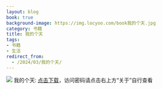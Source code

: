 ```yaml
---
layout: blog
book: true
background-image: https://img.locyoo.com/book我的个天.jpg
category: 书籍
title: 我的个天
tags:
- 书籍
- 生活
redirect_from:
  - /2024/03/我的个天/
---
```

![](https://img.locyoo.com/book我的个天.jpg)
我的个天: <a name = "ref1" href="https://url18.ctfile.com/f/50983618-1345419382-303620?p=3619">点击下载</a>，访问密码请点击右上方“关于”自行查看